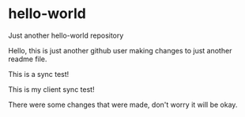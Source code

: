 # hello-world
Just another hello-world repository

Hello, this is just another github user making changes to just another readme file.

This is a sync test!

This is my client sync test!

There were some changes that were made,
don't worry it will be okay.

